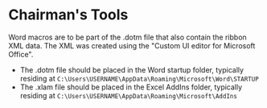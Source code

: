 # Chairman's Tools

Word macros are to be part of the .dotm file that also contain the ribbon XML data. The XML was created using the "Custom UI editor for Microsoft Office".

* The .dotm file should be placed in the Word startup folder, typically residing at `C:\Users\USERNAME\AppData\Roaming\Microsoft\Word\STARTUP`
* The .xlam file should be placed in the Excel AddIns folder, typically residing at `C:\Users\USERNAME\AppData\Roaming\Microsoft\AddIns`


